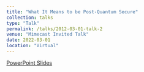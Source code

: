 ```yaml
---
title: "What It Means to be Post-Quantum Secure"
collection: talks
type: "Talk"
permalink: /talks/2012-03-01-talk-2
venue: "Mimecast Invited Talk"
date: 2022-03-01
location: "Virtual"
---
```


[PowerPoint Slides](https://docs.google.com/presentation/d/1Emh1ZWjaHgsTNTv1QIWgf-5sup3DHs0Ev-2RopLPvc8/edit?usp=sharing)
